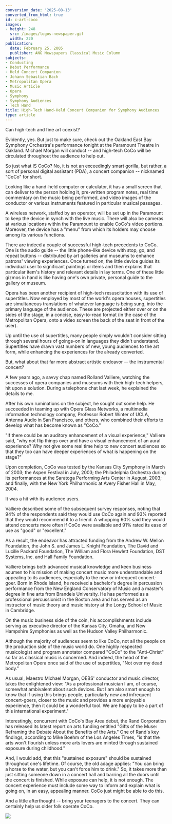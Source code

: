 ```yaml
---
conversion_date: '2025-08-13'
converted_from_html: true
id: c-art-coco
images:
- height: 248
  src: /images/logos-newspaper.gif
  width: 220
publication:
  date: February 25, 2005
  publisher: ANG Newspapers Classical Music Column
subjects:
- Conducting
- Debut Performance
- Held Concert Companion
- Johann Sebastian Bach
- Metropolitan Opera
- Music Article
- Opera
- Symphony
- Symphony Audiences
- Tech Hand
title: High-Tech Hand-Held Concert Companion for Symphony Audiences
type: article
---
```



Can high-tech and fine art coexist?

Evidently, yes. But just to make sure, check out the Oakland East Bay Symphony Orchestra's performance tonight at the Paramount Theatre in Oakland. Michael Morgan will conduct -- and high-tech CoCo will be circulated throughout the audience to help out.

So just what IS CoCo? No, it is not an exceedingly smart gorilla, but rather, a sort of personal digital assistant (PDA), a concert companion -- nicknamed "CoCo" for short.

Looking like a hand-held computer or calculator, it has a small screen that can deliver to the person holding it, pre-written program notes, real time commentary on the music being performed, and video images of the conductor or various instruments featured in particular musical passages.

A wireless network, staffed by an operator, will be set up in the Paramount to keep the device in synch with the live music. There will also be cameras at various locations within the Paramount to enable CoCo's video portions. Moreover, the device has a "menu" from which its holders may choose among its various functions.

There are indeed a couple of successful high-tech precedents to CoCo. One is the audio guide -- the little phone-like device with stop, go, and repeat buttons -- distributed by art galleries and museums to enhance patrons' viewing experiences. Once turned on, the little device guides its individual user to significant paintings or items and then explains that particular item's history and relevant details in lay terms. One of these little gizmos in hand is like having one's own private, personal guide to the gallery or museum.

Opera has been another recipient of high-tech resuscitation with its use of supertitles. Now employed by most of the world's opera houses, supertitles are simultaneous translations of whatever language is being sung, into the primary language of the audience. These are projected either over or on the sides of the stage, in a concise, easy-to-read format (in the case of the Metropolitan Opera, onto a video screen the back of the seat in front of the user).

Up until the use of supertitles, many people simply wouldn't consider sitting through several hours of goings-on in languages they didn't understand. Supertitles have drawn vast numbers of new, young audiences to the art form, while enhancing the experiences for the already converted.

But, what about that far more abstract artistic endeavor -- the instrumental concert?

A few years ago, a savvy chap named Rolland Valliere, watching the successes of opera companies and museums with their high-tech helpers, hit upon a solution. During a telephone chat last week, he explained the details to me.

After his own ruminations on the subject, he sought out some help. He succeeded in teaming up with Opera Glass Networks, a multimedia information technology company, Professor Robert Winter of UCLA, Antenna Audio in San Francisco, and others, who combined their efforts to develop what has become known as "CoCo."

"If there could be an auditory enhancement of a visual experience," Valliere said, "why not flip things over and have a visual enhancement of an aural experience? Why not give some real time help to new concert audiences so that they too can have deeper experiences of what is happening on the stage?"

Upon completion, CoCo was tested by the Kansas City Symphony in March of 2003; the Aspen Festival in July, 2003; the Philadelphia Orchestra during its performances at the Saratoga Performing Arts Center in August, 2003; and finally, with the New York Philharmonic at Avery Fisher Hall in May, 2004.

It was a hit with its audience users.

Valliere described some of the subsequent survey responses, noting that 94% of the respondents said they would use CoCo again and 93% reported that they would recommend it to a friend. A whopping 60% said they would attend concerts more often if CoCo were available and 91% rated its ease of use as "good" or "excellent."

As a result, the endeavor has attracted funding from the Andrew W. Mellon Foundation, the John S. and James L. Knight Foundation, The David and Lucille Packard Foundation, The William and Flora Hewlett Foundation, DST Systems, Inc. and Hall Family Foundation.

Valliere brings both advanced musical knowledge and keen business acumen to his mission of making concert music more understandable and appealing to its audiences, especially to the new or infrequent concert-goer. Born in Rhode Island, he received a bachelor's degree in percussion performance from the New England Conservatory of Music and a master's degree in fine arts from Brandeis University. He has performed as a professional percussionist in the Boston area and has served as an instructor of music theory and music history at the Longy School of Music in Cambridge.

On the music business side of the coin, his accomplishments include serving as executive director of the Kansas City, Omaha, and New Hampshire Symphonies as well as the Hudson Valley Philharmonic.

Although the majority of audiences seem to like CoCo, not all the people on the production side of the music world do. One highly respected musicologist and program annotator compared "CoCo" to the "Anti-Christ" so far as classical music is concerned. And indeed, the head of the Metropolitan Opera once said of the use of supertitles, "Not over my dead body."

As usual, Maestro Michael Morgan, OEBS' conductor and music director, takes the enlightened view: "As a professional musician I am, of course, somewhat ambivalent about such devices. But I am also smart enough to know that if using this brings people, particularly new and infrequent concert-goers, closer to the music and provides a more enjoyable experience, then it could be a wonderful tool. We are happy to be a part of this international experiment."

Interestingly, concurrent with CoCo's Bay Area debut, the Rand Corporation has released its latest report on arts funding entitled "Gifts of the Muse: Reframing the Debate About the Benefits of the Arts." One of Rand's key findings, according to Mike Boehm of the Los Angeles Times, "is that the arts won't flourish unless more arts lovers are minted through sustained exposure during childhood."

And, I would add, that this "sustained exposure" should be sustained throughout one's lifetime. Of course, the old adage applies: "You can bring a horse to the water, but you can't force him to drink." So, it takes more than just sitting someone down in a concert hall and barring all the doors until the concert is finished. While exposure can help, it is not enough. The concert experience must include some way to inform and explain what is going on, in an easy, appealing manner. CoCo just might be able to do this.

And a little afterthought -- bring your teenagers to the concert. They can certainly help us older folk operate CoCo.

![](/images/logos-newspaper.gif)

